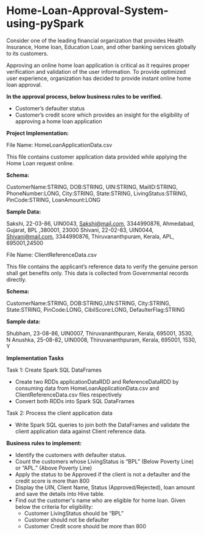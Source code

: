 # Home-Loan-Approval-System-using-pySpark

Consider one of the leading financial organization that provides Health Insurance, Home loan, Education Loan, and other banking services globally to its customers. 


Approving an online home loan application is critical as it requires proper verification and validation of the user information. To provide optimized user experience, organization has decided to provide instant online home loan approval.


**In the approval process, below business rules to be verified.**

* Customer’s defaulter status
* Customer’s credit score which provides an insight for the eligibility of approving a home loan application

**Project Implementation:**

File Name: HomeLoanApplicationData.csv

This file contains customer application data provided while applying the Home Loan request online.

**Schema:** 

CustomerName:STRING, DOB:STRING, UIN:STRING, MailID:STRING, PhoneNumber:LONG, City:STRING, State:STRING, LivingStatus:STRING, PinCode:STRING, LoanAmount:LONG

**Sample Data:**

Sakshi, 22-03-86, UIN0043, Sakshi@mail.com, 3344990876, Ahmedabad, Gujarat, BPL ,380001, 23000
Shivani, 22-02-83, UIN0044, Shivani@mail.com, 3344990876, Thiruvananthpuram,   Kerala, APL, 695001,24500


File Name:  ClientReferenceData.csv

This file contains the applicant’s reference data to verify the genuine person shall get benefits only. This data is collected from Governmental records directly.

**Schema:**

CustomerName:STRING, DOB:STRING,UIN:STRING, City:STRING, State:STRING, PinCode:LONG, CibilScore:LONG, DefaulterFlag:STRING

**Sample data:**

Shubham, 23-08-86, UIN0007, Thiruvananthpuram, Kerala, 695001, 3530, N
Anushka, 25-08-82, UIN0008, Thiruvananthpuram, Kerala, 695001, 1530, Y



**Implementation Tasks**

Task 1: Create Spark SQL DataFrames

* Create two RDDs applicationDataRDD and ReferenceDataRDD by consuming data from  HomeLoanApplicationData.csv and ClientReferenceData.csv files respectively
* Convert both RDDs into Spark SQL DataFrames

Task 2: Process the client application data

* Write Spark SQL queries to join both the DataFrames and validate the client application data against Client reference data.

**Business rules to implement:**

* Identify the customers with defaulter status.
* Count the customers whose LivingStatus is “BPL” (Below Poverty Line) or “APL.” (Above Poverty Line)
* Apply the status to be Approved if the client is not a defaulter and the credit score is more than 800
* Display the UIN, Client Name, Status (Approved/Rejected), loan amount  and save the details into Hive table.
* Find out the customer's name who are eligible for home loan. Given below the criteria for eligibility:
  * Customer LivingStatus should be “BPL”
  * Customer should not be defaulter
  * Customer Credit score should be more than 800
